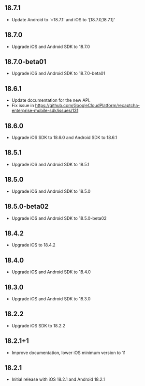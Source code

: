 ## 18.7.1
*   Update Android to '=18.7.1' and iOS to '[18.7.0,18.7.1]'

## 18.7.0

* Upgrade iOS and Android SDK to 18.7.0

## 18.7.0-beta01

* Upgrade iOS and Android SDK to 18.7.0-beta01

## 18.6.1

* Update documentation for the new API.
* Fix issue in https://github.com/GoogleCloudPlatform/recaptcha-enterprise-mobile-sdk/issues/131

## 18.6.0

* Upgrade iOS SDK to 18.6.0 and Android SDK to 18.6.1

## 18.5.1

* Upgrade iOS and Android SDK to 18.5.1

## 18.5.0

* Upgrade iOS and Android SDK to 18.5.0

## 18.5.0-beta02

* Upgrade iOS and Android SDK to 18.5.0-beta02

## 18.4.2

* Upgrade iOS to 18.4.2

## 18.4.0

* Upgrade iOS and Android SDK to 18.4.0

## 18.3.0

* Upgrade iOS and Android SDK to 18.3.0

## 18.2.2

* Upgrade iOS SDK to 18.2.2

## 18.2.1+1

* Improve documentation, lower iOS minimum version to 11

## 18.2.1

* Initial release with iOS 18.2.1 and Android 18.2.1
